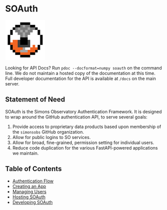 SOAuth
======

<img src="../soauth/app/apple-touch-icon.png" width="128px" />

Looking for API Docs? Run `pdoc --docformat=numpy soauth` on the command line. We do not
maintain a hosted copy of the documentation at this time. Full developer documentation for
the API is available at `/docs` on the main server.

Statement of Need
-----------------

SOAuth is the Simons Observatory Authentication Framework. It is designed to wrap around
the GitHub authentication API, to serve several goals:

1. Provide access to proprietary data products based upon membership of the `simonsobs`
   GitHub organization.
2. Allow for public logins to SO services.
3. Allow for broad, fine-grained, permission setting for individual users.
4. Reduce code duplication for the various FastAPI-powered applications we maintain.

Table of Contents
-----------------

- [Authentication Flow](introduction.md)
- [Creating an App](create.md)
- [Managing Users](users.md)
- [Hosting SOAuth](hosting.md)
- [Developing SOAuth](developing.md)